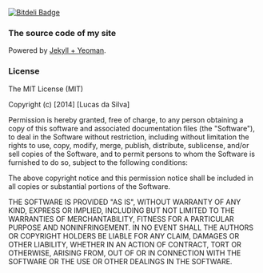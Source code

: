 [![Bitdeli Badge](https://d2weczhvl823v0.cloudfront.net/AgtLucas/agtlucas/trend.png)](https://bitdeli.com/free "Bitdeli Badge")

### The source code of my site

Powered by [Jekyll + Yeoman](https://github.com/robwierzbowski/generator-jekyllrb).

### License

The MIT License (MIT)

Copyright (c) [2014] [Lucas da Silva]

Permission is hereby granted, free of charge, to any person obtaining a copy
of this software and associated documentation files (the "Software"), to deal
in the Software without restriction, including without limitation the rights
to use, copy, modify, merge, publish, distribute, sublicense, and/or sell
copies of the Software, and to permit persons to whom the Software is
furnished to do so, subject to the following conditions:

The above copyright notice and this permission notice shall be included in all
copies or substantial portions of the Software.

THE SOFTWARE IS PROVIDED "AS IS", WITHOUT WARRANTY OF ANY KIND, EXPRESS OR
IMPLIED, INCLUDING BUT NOT LIMITED TO THE WARRANTIES OF MERCHANTABILITY,
FITNESS FOR A PARTICULAR PURPOSE AND NONINFRINGEMENT. IN NO EVENT SHALL THE
AUTHORS OR COPYRIGHT HOLDERS BE LIABLE FOR ANY CLAIM, DAMAGES OR OTHER
LIABILITY, WHETHER IN AN ACTION OF CONTRACT, TORT OR OTHERWISE, ARISING FROM,
OUT OF OR IN CONNECTION WITH THE SOFTWARE OR THE USE OR OTHER DEALINGS IN THE
SOFTWARE.
